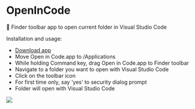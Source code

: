 # OpenInCode
:open_file_folder: Finder toolbar app to open current folder in Visual Studio Code

Installation and usage: 
- [Download app](https://raw.githubusercontent.com/sozercan/OpenInCode/master/OpenInCode.app.zip)	
- Move Open in Code.app to /Applications
- While holding Command key, drag Open in Code.app to Finder toolbar
- Navigate to a folder you want to open with Visual Studio Code
- Click on the toolbar icon
- For first time only, say 'yes' to security dialog prompt
- Folder will open with Visual Studio Code

![](http://i.imgur.com/F5ZrCmS.gif)

